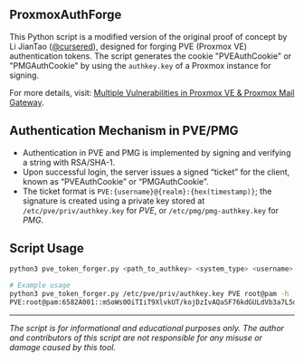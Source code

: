 ## ProxmoxAuthForge
This Python script is a modified version of the original proof of concept by Li JianTao ([@cursered](https://x.com/cursered)), designed for forging PVE (Proxmox VE) authentication tokens. The script generates the cookie "PVEAuthCookie" or "PMGAuthCookie" by using the `authkey.key` of a Proxmox instance for signing.

For more details, visit: [Multiple Vulnerabilities in Proxmox VE & Proxmox Mail Gateway](https://starlabs.sg/blog/2022/12-multiple-vulnerabilites-in-proxmox-ve--proxmox-mail-gateway/#privilege-escalation-in-pmg-via-unsecured-backup-file).

## Authentication Mechanism in PVE/PMG
- Authentication in PVE and PMG is implemented by signing and verifying a string with RSA/SHA-1.
- Upon successful login, the server issues a signed “ticket” for the client, known as “PVEAuthCookie” or “PMGAuthCookie”.
- The ticket format is `PVE:{username}@{realm}:{hex(timestamp)}`; the signature is created using a private key stored at `/etc/pve/priv/authkey.key` for *PVE*, or `/etc/pmg/pmg-authkey.key` for *PMG*.

## Script Usage
```bash
python3 pve_token_forger.py <path_to_authkey> <system_type> <username>

# Example usage
python3 pve_token_forger.py /etc/pve/priv/authkey.key PVE root@pam -h
PVE:root@pam:6582A001::mSoWs0OiTIiT9XlvkUT/kojDzIvAQaSF76kdGULdVb3a7L5d70lQyimQvrGccsbg8bdCOB5B5G4YlwDyjsr/xWAVQB8DvdFMu3h/W+e8/FGQ+yhUC4z/Rwivqjw2BHS8ConmiYl1AFxxStwXCWdyqk6b3+f3WP+Vj5QlJAC1xeT4CRUBA9YeuGNL9NBd8u9NqHzicMhd00vCPD+9ekna68hLA4sPbqIoCAe/IiLDLpeVgImqAVTaW2j20KjumEIwPf1G+i+lSwfw+Xbe2e6s6bz0sgirITR5r5hHDOO8vMaKnV2yOcP3xuBWM87LPhMwN3QuP5oluEkWUZ7OZh2/Tw=
```


---

*The script is for informational and educational purposes only. The author and contributors of this script are not responsible for any misuse or damage caused by this tool.* <!-- meme -->

